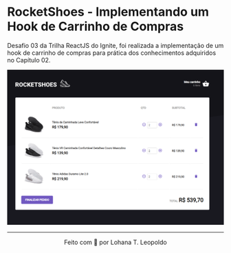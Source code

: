 # RocketShoes - Implementando um Hook de Carrinho de Compras

Desafio 03 da Trilha ReactJS do Ignite, foi realizada a implementação de um hook de carrinho de compras para prática dos conhecimentos adquiridos no Capítulo 02.

<div align="center">

![Screenshot RocketShoes Cart](./.github/assets/screenshot_rocketshoes.PNG)

</div>

---

<div align="center">
Feito com 💜 por Lohana T. Leopoldo
</div>
